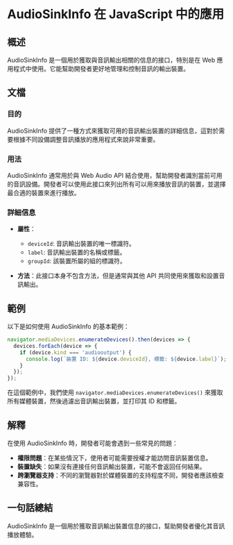 <!--
Meta Description: # AudioSinkInfo 在 JavaScript 中的應用 ## 概述 AudioSinkInfo 是一個用於獲取與音訊輸出相關的信息的接口，特別是在 Web 應用程式中使用。它能幫助開發者更好地管理和控制音訊的輸出裝置。 ## 文檔 ### 目的 AudioSinkInfo 提供了一種方式...
Meta Keywords: audiosinkinfo, device, javascript, web, api
-->

# AudioSinkInfo 在 JavaScript 中的應用

## 概述
AudioSinkInfo 是一個用於獲取與音訊輸出相關的信息的接口，特別是在 Web 應用程式中使用。它能幫助開發者更好地管理和控制音訊的輸出裝置。

## 文檔
### 目的
AudioSinkInfo 提供了一種方式來獲取可用的音訊輸出裝置的詳細信息，這對於需要根據不同設備調整音訊播放的應用程式來說非常重要。

### 用法
AudioSinkInfo 通常用於與 Web Audio API 結合使用，幫助開發者識別當前可用的音訊設備。開發者可以使用此接口來列出所有可以用來播放音訊的裝置，並選擇最合適的裝置來進行播放。

### 詳細信息
- **屬性**：
  - `deviceId`: 音訊輸出裝置的唯一標識符。
  - `label`: 音訊輸出裝置的名稱或標籤。
  - `groupId`: 該裝置所屬的組的標識符。

- **方法**：此接口本身不包含方法，但是通常與其他 API 共同使用來獲取和設置音訊輸出。

## 範例
以下是如何使用 AudioSinkInfo 的基本範例：

```javascript
navigator.mediaDevices.enumerateDevices().then(devices => {
  devices.forEach(device => {
    if (device.kind === 'audiooutput') {
      console.log(`裝置 ID: ${device.deviceId}, 標籤: ${device.label}`);
    }
  });
});
```

在這個範例中，我們使用 `navigator.mediaDevices.enumerateDevices()` 來獲取所有媒體裝置，然後過濾出音訊輸出裝置，並打印其 ID 和標籤。

## 解釋
在使用 AudioSinkInfo 時，開發者可能會遇到一些常見的問題：
- **權限問題**：在某些情況下，使用者可能需要授權才能訪問音訊裝置信息。
- **裝置缺失**：如果沒有連接任何音訊輸出裝置，可能不會返回任何結果。
- **跨瀏覽器支持**：不同的瀏覽器對於媒體裝置的支持程度不同，開發者應該檢查兼容性。

## 一句話總結
AudioSinkInfo 是一個用於獲取音訊輸出裝置信息的接口，幫助開發者優化其音訊播放體驗。